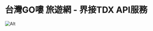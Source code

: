 # 台灣GO嘍 旅遊網 - 界接TDX API服務
![Alt](https://repobeats.axiom.co/api/embed/e0b1499511b1886296a019c14ab4fa623ec7d7eb.svg "Repobeats analytics image")
